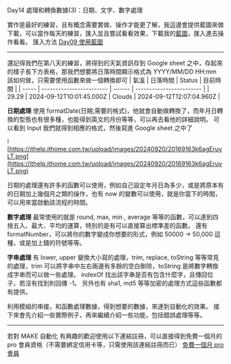 Day14 處理和轉換數據(3)：日期、文字、數字處理

實作是最好的練習，且有概念需要實做、操作才能更了解，我這邊會提供藍圖來做下載，可以當作每天的練習，匯入並且嘗試看看效果，下載我的[藍圖](https://drive.google.com/drive/folders/1Dpz4c-BdeMZziNrlVK3hQkyCx_q8_rE9?usp=sharing)，匯入進去操作看看。
匯入方法 [Day09 使用藍圖](https://ithelp.ithome.com.tw/articles/10352992)

---

還記得我們在第八天的練習，將得到的天氣資訊存到 Google sheet 之中，存起來的樣子長下方表格，那我們想要將日落時間顯示格式為 YYYY/MM/DD HH:mm 該如何做，只需要使用函數來做一個轉換即可
| 氣溫 | 日落時間 | Status | 目前時間 |
| ----- | ------------------------ | ------ | ------------------------ |
| 29.29 | 2024-09-12T10:01:45.000Z | Clouds | 2024-09-12T12:07:04.960Z |

**日期處理**
使用 formatDate(日期;需要的格式)，他就會自動做轉換了，而年月日轉換的型態也有很多種，也能得到英文的月份等等，可以再去看他的詳細說明。
可以看到 Input 我們就得到相應的格式，然後寫進 Google sheet 之中了

![https://ithelp.ithome.com.tw/upload/images/20240920/20169163k6agEruyLT.png](https://ithelp.ithome.com.tw/upload/images/20240920/20169163k6agEruyLT.png)

日期的處理還有許多的函數可以使用，例如自己設定年月日為多少，或是將原本有的日期加上幾個月之類的操作，也有 now 的變數可以使用，就是你當下的時間，可以用來當啟動該流程的時間。

**數字處理**
最常使用的就是 round, max, min , average 等等的函數，可以達到四捨五入、最大、平均的運算，特別的是有可以直接算出標準差的函數。
還有 formatNumber，可以將你的數字變成你想要的形式，例如 50000 -> 50,000 這種，或是加上錢的符號等等。

**字串處理**
有 lower, upper 變換大小寫的處理，trim, replace, toString 等等常見的處理，trim 可以將字串中左右兩邊有多餘的空白刪除，toString 是將數字轉換成字串而可以做一些處理。
indexOf 找出該字串是否有包含什麼字，且傳回位子，若沒有找到則回傳 -1。
另外也有 sha1, md5 等等加密的處理方式這些函數都有提供。

利用模組的串接，和函數處理數據，得到想要的數據，來達到自動化的效果。
接下來會先介紹一些實際例子，再來繼續介紹一些功能，包括錯誤處理等等。

---

若對 MAKE 自動化 有興趣的歡迎使用以下連結註冊，可以直接得到免費一個月的 pro 會員資格（不需要綁定信用卡等，只需使用該連結註冊而已）
[免費一個月 pro 會員](https://www.make.com/en/register?pc=automateyoureverydayhttps://www.make.com/en/register?pc=automateyoureveryday)
